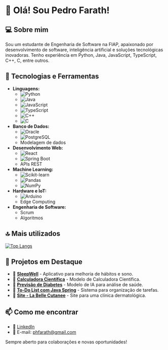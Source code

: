 # 👋 Olá! Sou Pedro Farath!

## 💻 Sobre mim

Sou um estudante de Engenharia de Software na FIAP, apaixonado por desenvolvimento de software, inteligência artificial e soluções tecnológicas inovadoras. Tenho experiência em Python, Java, JavaScript, TypeScript, C++, C, entre outros.

## 🚀 Tecnologias e Ferramentas

- **Linguagens:** 
  - ![Python](https://img.shields.io/badge/-Python-3776AB?style=flat&logo=python&logoColor=white)
  - ![Java](https://img.shields.io/badge/-Java-007396?style=flat&logo=java&logoColor=white)
  - ![JavaScript](https://img.shields.io/badge/-JavaScript-F7DF1E?style=flat&logo=javascript&logoColor=white)
  - ![TypeScript](https://img.shields.io/badge/-TypeScript-007ACC?style=flat&logo=typescript&logoColor=white)
  - ![C++](https://img.shields.io/badge/-C++-00599C?style=flat&logo=c%2B%2B&logoColor=white)
  - ![C](https://img.shields.io/badge/-C-A8B9CC?style=flat&logo=c&logoColor=white)
- **Banco de Dados:** 
  - ![Oracle](https://img.shields.io/badge/-Oracle-F80000?style=flat&logo=oracle&logoColor=white)
  - ![PostgreSQL](https://img.shields.io/badge/-PostgreSQL-336791?style=flat&logo=postgresql&logoColor=white)
  - Modelagem de dados
- **Desenvolvimento Web:** 
  - ![React](https://img.shields.io/badge/-React-61DAFB?style=flat&logo=react&logoColor=white)
  - ![Spring Boot](https://img.shields.io/badge/-Spring%20Boot-6DB33F?style=flat&logo=spring-boot&logoColor=white)
  - APIs REST
- **Machine Learning:** 
  - ![Scikit-learn](https://img.shields.io/badge/-Scikit--learn-F7931E?style=flat&logo=scikit-learn&logoColor=white)
  - ![Pandas](https://img.shields.io/badge/-Pandas-150458?style=flat&logo=pandas&logoColor=white)
  - ![NumPy](https://img.shields.io/badge/-NumPy-013243?style=flat&logo=numpy&logoColor=white)
- **Hardware e IoT:** 
  - ![Arduino](https://img.shields.io/badge/-Arduino-00979D?style=flat&logo=arduino&logoColor=white)
  - Edge Computing
- **Engenharia de Software:** 
  - Scrum
  - Algoritmos

## 🔝 Mais utilizados

[![Top Langs](https://github-readme-stats.vercel.app/api/top-langs/?username=phfarath&layout=donut)](https://github.com/phfarath/github-readme-stats)

## 📌 Projetos em Destaque

- 🔹 **[SleepWell](https://github.com/phfarath/SleepWell)** - Aplicativo para melhoria de hábitos e sono.
- 🔹 **[Calculadora Científica](https://github.com/phfarath/C-Projects)** - Modelo de Calculadora Científica.
- 🔹 **[Previsão de Diabetes](https://github.com/phfarath/Python-Projects)** - Modelo de IA para análise de saúde.
- 🔹 **[To-Do List com Java Spring](https://github.com/phfarath/Java-Projects)** - Sistema para organização de tarefas.
- 🔹 **[Site - La Belle Cutanee](https://www.labellecutanee.com.br)** - Site para uma clínica dermatológica.

## 📫 Como me encontrar

- 💼 [LinkedIn](https://www.linkedin.com/in/pedro-henrique-pontes-farath-b35825275/)
- 📧 E-mail: phfarath@gmail.com

Sempre aberto para colaborações e novas oportunidades!
